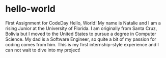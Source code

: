 # hello-world
First Assignment for CodeDay
Hello, World! My name is Natalie and I am a rising Junior at the University of Florida. I am originally from Santa Cruz, Bolivia but I moved to the United States to pursue a degree in Computer Science. My dad is a Software Engineer, so quite a bit of my passion for coding comes from him. This is my first internship-style experience and I can not wait to dive into my project!
